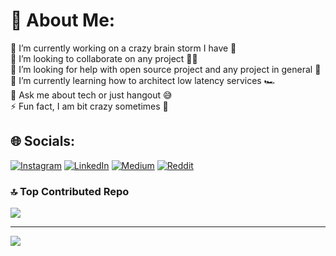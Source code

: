 # 💫 About Me:
🔭 I’m currently working on a crazy brain storm I have 🧐<br>👯 I’m looking to collaborate on any project 🧑‍💻<br>🤝 I’m looking for help with open source project and any project in general 🔎<br>🌱 I’m currently learning how to architect low latency services 🏎️<br>💬 Ask me about tech or just hangout 😅<br>⚡ Fun fact, I am bit crazy sometimes 🤣


## 🌐 Socials:
[![Instagram](https://img.shields.io/badge/Instagram-%23E4405F.svg?logo=Instagram&logoColor=white)](https://instagram.com/nkroker) [![LinkedIn](https://img.shields.io/badge/LinkedIn-%230077B5.svg?logo=linkedin&logoColor=white)](https://linkedin.com/in/nk-tyagi) [![Medium](https://img.shields.io/badge/Medium-12100E?logo=medium&logoColor=white)](https://medium.com/@@nkroker) [![Reddit](https://img.shields.io/badge/Reddit-%23FF4500.svg?logo=Reddit&logoColor=white)](https://reddit.com/user/nkroker) 

### 🔝 Top Contributed Repo
![](https://github-contributor-stats.vercel.app/api?username=nkroker&limit=5&theme=dark&combine_all_yearly_contributions=true)

---
[![](https://visitcount.itsvg.in/api?id=nkroker&icon=0&color=0)](https://visitcount.itsvg.in)

<!-- Proudly created with GPRM ( https://gprm.itsvg.in ) -->
